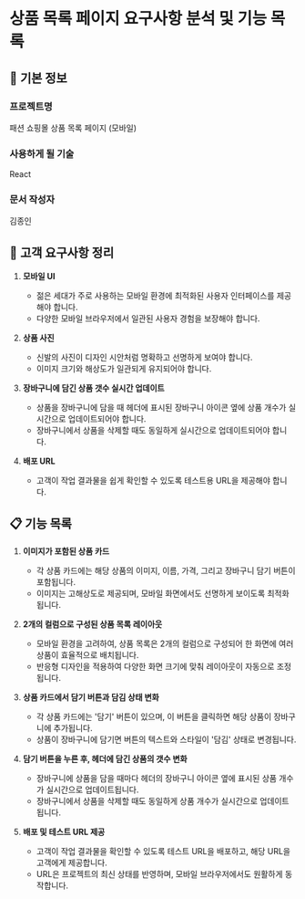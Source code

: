 # 상품 목록 페이지 요구사항 분석 및 기능 목록

## 📌 기본 정보

### 프로젝트명
패션 쇼핑몰 상품 목록 페이지 (모바일)

### 사용하게 될 기술
React

### 문서 작성자
김종인

## 📝 고객 요구사항 정리
1. **모바일 UI**
   - 젊은 세대가 주로 사용하는 모바일 환경에 최적화된 사용자 인터페이스를 제공해야 합니다.
   - 다양한 모바일 브라우저에서 일관된 사용자 경험을 보장해야 합니다.

2. **상품 사진**
   - 신발의 사진이 디자인 시안처럼 명확하고 선명하게 보여야 합니다.
   - 이미지 크기와 해상도가 일관되게 유지되어야 합니다.

3. **장바구니에 담긴 상품 갯수 실시간 업데이트**
   - 상품을 장바구니에 담을 때 헤더에 표시된 장바구니 아이콘 옆에 상품 개수가 실시간으로 업데이트되어야 합니다.
   - 장바구니에서 상품을 삭제할 때도 동일하게 실시간으로 업데이트되어야 합니다.

4. **배포 URL**
   - 고객이 작업 결과물을 쉽게 확인할 수 있도록 테스트용 URL을 제공해야 합니다.

## 📋 기능 목록

1. **이미지가 포함된 상품 카드**
   - 각 상품 카드에는 해당 상품의 이미지, 이름, 가격, 그리고 장바구니 담기 버튼이 포함됩니다.
   - 이미지는 고해상도로 제공되며, 모바일 화면에서도 선명하게 보이도록 최적화됩니다.

2. **2개의 컬럼으로 구성된 상품 목록 레이아웃**
   - 모바일 환경을 고려하여, 상품 목록은 2개의 컬럼으로 구성되어 한 화면에 여러 상품이 효율적으로 배치됩니다.
   - 반응형 디자인을 적용하여 다양한 화면 크기에 맞춰 레이아웃이 자동으로 조정됩니다.

3. **상품 카드에서 담기 버튼과 담김 상태 변화**
   - 각 상품 카드에는 '담기' 버튼이 있으며, 이 버튼을 클릭하면 해당 상품이 장바구니에 추가됩니다.
   - 상품이 장바구니에 담기면 버튼의 텍스트와 스타일이 '담김' 상태로 변경됩니다.

4. **담기 버튼을 누른 후, 헤더에 담긴 상품의 갯수 변화**
   - 장바구니에 상품을 담을 때마다 헤더의 장바구니 아이콘 옆에 표시된 상품 개수가 실시간으로 업데이트됩니다.
   - 장바구니에서 상품을 삭제할 때도 동일하게 상품 개수가 실시간으로 업데이트됩니다.

5. **배포 및 테스트 URL 제공**
   - 고객이 작업 결과물을 확인할 수 있도록 테스트 URL을 배포하고, 해당 URL을 고객에게 제공합니다.
   - URL은 프로젝트의 최신 상태를 반영하며, 모바일 브라우저에서도 원활하게 동작합니다.